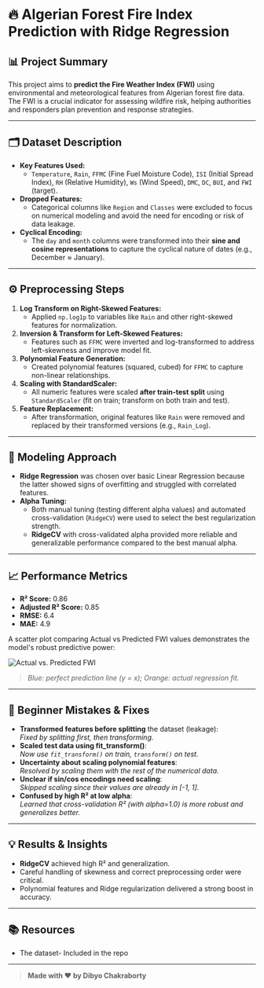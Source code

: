 # 🔥 Algerian Forest Fire Index Prediction with Ridge Regression

## 📊 Project Summary

This project aims to **predict the Fire Weather Index (FWI)** using environmental and meteorological features from Algerian forest fire data. The FWI is a crucial indicator for assessing wildfire risk, helping authorities and responders plan prevention and response strategies.

---

## 🗂️ Dataset Description

- **Key Features Used:**  
  - `Temperature`, `Rain`, `FFMC` (Fine Fuel Moisture Code), `ISI` (Initial Spread Index), `RH` (Relative Humidity), `Ws` (Wind Speed), `DMC`, `DC`, `BUI`, and `FWI` (target).
- **Dropped Features:**  
  - Categorical columns like `Region` and `Classes` were excluded to focus on numerical modeling and avoid the need for encoding or risk of data leakage.
- **Cyclical Encoding:**  
  - The `day` and `month` columns were transformed into their **sine and cosine representations** to capture the cyclical nature of dates (e.g., December ≈ January).

---

## ⚙️ Preprocessing Steps

1. **Log Transform on Right-Skewed Features:**  
   - Applied `np.log1p` to variables like `Rain` and other right-skewed features for normalization.
2. **Inversion & Transform for Left-Skewed Features:**  
   - Features such as `FFMC` were inverted and log-transformed to address left-skewness and improve model fit.
3. **Polynomial Feature Generation:**  
   - Created polynomial features (squared, cubed) for `FFMC` to capture non-linear relationships.
4. **Scaling with StandardScaler:**  
   - All numeric features were scaled **after train-test split** using `StandardScaler` (fit on train; transform on both train and test).
5. **Feature Replacement:**  
   - After transformation, original features like `Rain` were removed and replaced by their transformed versions (e.g., `Rain_Log`).

---

## 🤖 Modeling Approach

- **Ridge Regression** was chosen over basic Linear Regression because the latter showed signs of overfitting and struggled with correlated features.
- **Alpha Tuning:**  
  - Both manual tuning (testing different alpha values) and automated cross-validation (`RidgeCV`) were used to select the best regularization strength.
  - **RidgeCV** with cross-validated alpha provided more reliable and generalizable performance compared to the best manual alpha.

---

## 📈 Performance Metrics

- **R² Score:** 0.86
- **Adjusted R² Score:** 0.85
- **RMSE:** 6.4
- **MAE:** 4.9

A scatter plot comparing Actual vs Predicted FWI values demonstrates the model's robust predictive power:

![Actual vs. Predicted FWI](plots/actual_vs_predicted.png)

> *Blue: perfect prediction line (y = x); Orange: actual regression fit.*

---

## 🚩 Beginner Mistakes & Fixes

- **Transformed features before splitting** the dataset (leakage):  
  _Fixed by splitting first, then transforming._
- **Scaled test data using fit_transform()**:  
  _Now use `fit_transform()` on train, `transform()` on test._
- **Uncertainty about scaling polynomial features**:  
  _Resolved by scaling them with the rest of the numerical data._
- **Unclear if sin/cos encodings need scaling**:  
  _Skipped scaling since their values are already in [-1, 1]._
- **Confused by high R² at low alpha**:  
  _Learned that cross-validation R² (with alpha=1.0) is more robust and generalizes better._

---

## 💡 Results & Insights

- **RidgeCV** achieved high R² and generalization.
- Careful handling of skewness and correct preprocessing order were critical.
- Polynomial features and Ridge regularization delivered a strong boost in accuracy.

---

## 📚 Resources

- The dataset- Included in the repo

---

> **Made with ❤️ by Dibyo Chakraborty**
